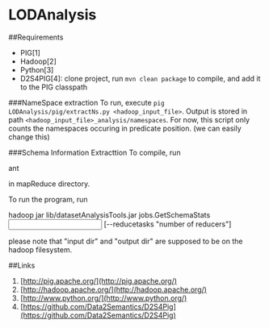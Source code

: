 LODAnalysis
===========

##Requirements
* PIG[1]
* Hadoop[2]
* Python[3]
* D2S4PIG[4]: clone project, run `mvn clean package` to compile, and add it to the PIG classpath

###NameSpace extraction
To run, execute
`pig LODAnalysis/pig/extractNs.py <hadoop_input_file>`. Output is stored in path `<hadoop_input_file>_analysis/namespaces`.
For now, this script only counts the namespaces occuring in predicate position. (we can easily change this)

###Schema Information Extracttion
To compile, run

  ant

in mapReduce directory.

To run the program, run

  hadoop jar lib/datasetAnalysisTools.jar jobs.GetSchemaStats <input dir> <output dir> [--reducetasks "number of reducers"]

please note that "input dir" and "output dir" are supposed to be on the hadoop filesystem.

##Links
1. [http://pig.apache.org/](http://pig.apache.org/)
2. [http://hadoop.apache.org/](http://hadoop.apache.org/)
3. [http://www.python.org/](http://www.python.org/)
4. [https://github.com/Data2Semantics/D2S4Pig](https://github.com/Data2Semantics/D2S4Pig)
